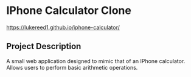 # IPhone Calculator Clone

https://lukereed1.github.io/iphone-calculator/

## Project Description

A small web application designed to mimic that of an IPhone calculator. Allows users to perform basic arithmetic operations.
